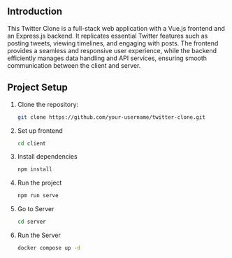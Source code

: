 ## Introduction
This Twitter Clone is a full-stack web application with a Vue.js frontend and an Express.js backend. It replicates essential Twitter features such as posting tweets, viewing timelines, and engaging with posts. The frontend provides a seamless and responsive user experience, while the backend efficiently manages data handling and API services, ensuring smooth communication between the client and server.
## Project Setup

1. Clone the repository:
   ```bash
   git clone https://github.com/your-username/twitter-clone.git
   ```
2. Set up frontend
     ```bash
    cd client
    ```
3. Install dependencies
    ```bash
    npm install
    ```
4. Run the project
    ```bash
    npm run serve
    ```
5. Go to Server
    ```bash
    cd server
    ```
6. Run the Server
    ```bash
    docker compose up -d
    ```

